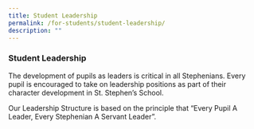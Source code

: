 ```yaml
---
title: Student Leadership
permalink: /for-students/student-leadership/
description: ""
---
```

### Student Leadership

The development of pupils as leaders is critical in all Stephenians. Every pupil is encouraged to take on leadership positions as part of their character development in St. Stephen’s School.

  

Our Leadership Structure is based on the principle that “Every Pupil A Leader, Every Stephenian A Servant Leader”.